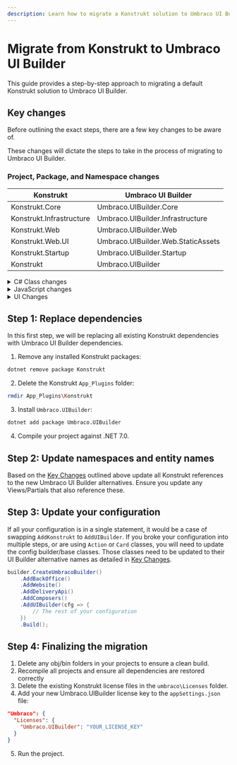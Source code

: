 ```yaml
---
description: Learn how to migrate a Konstrukt solution to Umbraco UI Builder.
---
```


# Migrate from Konstrukt to Umbraco UI Builder

This guide provides a step-by-step approach to migrating a default Konstrukt solution to Umbraco UI Builder.

## Key changes

Before outlining the exact steps, there are a few key changes to be aware of.

These changes will dictate the steps to take in the process of migrating to Umbraco UI Builder.

### Project, Package, and Namespace changes

| Konstrukt                       | Umbraco UI Builder                      |
| ------------------------------- | --------------------------------------- |
| Konstrukt.Core                  | Umbraco.UIBuilder.Core                  |
| Konstrukt.Infrastructure        | Umbraco.UIBuilder.Infrastructure        |
| Konstrukt.Web                   | Umbraco.UIBuilder.Web                   |
| Konstrukt.Web.UI                | Umbraco.UIBuilder.Web.StaticAssets      |
| Konstrukt.Startup               | Umbraco.UIBuilder.Startup               |
| Konstrukt                       | Umbraco.UIBuilder                       |

<details>

<summary>C# Class changes</summary>

* Namespace changes as documented above.
* Most classes prefixed with the `Konstrukt` keyword have had this prefix removed.
  * Examples: `IKonstruktRepository` is now `IRepository`
  * Exclusions: The root level `KonstruktConfig` and `KonstruktConfigBuilder` have a `UIBuilder` prefix instead, and the `AddKonstrukt` extension for `IUmbracoBuilder` has been replaced by `AddUIBuilder`

</details>

<details>

<summary>JavaScript changes</summary>

* All `Konstrukt` controllers have changed namespace to `Umbraco.UIBuilder`.
* All `Konstrukt` prefixed directives, services, and resources are now prefixed with `uibuilder`.

</details>

<details>

<summary>UI Changes</summary>

* All static UI assets are served via a Razor Compiled Library (RCL) and are no longer found in the `App_Plugins` folder.
* The folder with `App_Plugins` has been renamed from `Konstrukt` to `UmbracoUIBuilder`.

</details>

## Step 1: Replace dependencies

In this first step, we will be replacing all existing Konstrukt dependencies with Umbraco UI Builder dependencies.

1. Remove any installed Konstrukt packages:

```bash
dotnet remove package Konstrukt
```

2. Delete the Konstrukt `App_Plugins` folder:

```bash
rmdir App_Plugins\Konstrukt
```

3. Install `Umbraco.UIBuilder`:

```bash
dotnet add package Umbraco.UIBuilder
```

4. Compile your project against .NET 7.0.

## Step 2: Update namespaces and entity names

Based on the [Key Changes](./#key-changes) outlined above update all Konstrukt references to the new Umbraco UI Builder alternatives. Ensure you update any Views/Partials that also reference these.

## Step 3: Update your configuration

If all your configuration is in a single statement, it would be a case of swapping `AddKonstrukt` to `AddUIBuilder`. If you broke your configuration into multiple steps, or are using `Action` or `Card` classes, you will need to update the config builder/base classes. Those classes need to be updated to their UI Builder alternative names as detailed in [Key Changes](./#key-changes).


```csharp
builder.CreateUmbracoBuilder()
    .AddBackOffice()
    .AddWebsite()
    .AddDeliveryApi()
    .AddComposers()
    .AddUIBuilder(cfg => {
        // The rest of your configuration
    })
    .Build();
```

## Step 4: Finalizing the migration

1. Delete any obj/bin folders in your projects to ensure a clean build.
2. Recompile all projects and ensure all dependencies are restored correctly
3. Delete the existing Konstrukt license files in the `umbraco\Licenses` folder.
4. Add your new Umbraco.UIBuilder license key to the `appSettings.json` file:

```json
"Umbraco": {
  "Licenses": {
    "Umbraco.UIBuilder": "YOUR_LICENSE_KEY"
  }
}
```

5. Run the project.
